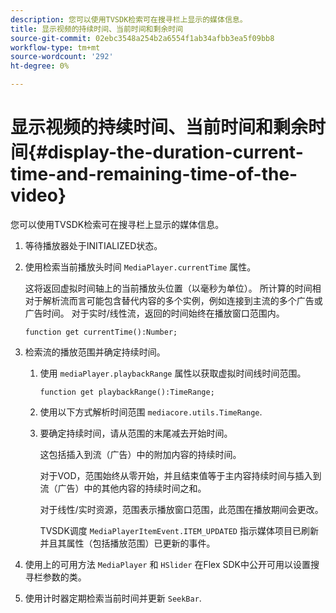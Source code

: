 ```yaml
---
description: 您可以使用TVSDK检索可在搜寻栏上显示的媒体信息。
title: 显示视频的持续时间、当前时间和剩余时间
source-git-commit: 02ebc3548a254b2a6554f1ab34afbb3ea5f09bb8
workflow-type: tm+mt
source-wordcount: '292'
ht-degree: 0%

---
```


# 显示视频的持续时间、当前时间和剩余时间{#display-the-duration-current-time-and-remaining-time-of-the-video}

您可以使用TVSDK检索可在搜寻栏上显示的媒体信息。

1. 等待播放器处于INITIALIZED状态。
1. 使用检索当前播放头时间 `MediaPlayer.currentTime` 属性。

   这将返回虚拟时间轴上的当前播放头位置（以毫秒为单位）。 所计算的时间相对于解析流而言可能包含替代内容的多个实例，例如连接到主流的多个广告或广告时间。 对于实时/线性流，返回的时间始终在播放窗口范围内。

   ```
   function get currentTime():Number;
   ```

1. 检索流的播放范围并确定持续时间。
   1. 使用 `mediaPlayer.playbackRange` 属性以获取虚拟时间线时间范围。

      ```
      function get playbackRange():TimeRange;
      ```

   1. 使用以下方式解析时间范围 `mediacore.utils.TimeRange`.
   1. 要确定持续时间，请从范围的末尾减去开始时间。

      这包括插入到流（广告）中的附加内容的持续时间。

      对于VOD，范围始终从零开始，并且结束值等于主内容持续时间与插入到流（广告）中的其他内容的持续时间之和。

      对于线性/实时资源，范围表示播放窗口范围，此范围在播放期间会更改。

      TVSDK调度 `MediaPlayerItemEvent.ITEM_UPDATED` 指示媒体项目已刷新并且其属性（包括播放范围）已更新的事件。

1. 使用上的可用方法 `MediaPlayer` 和 `HSlider` 在Flex SDK中公开可用以设置搜寻栏参数的类。

1. 使用计时器定期检索当前时间并更新 `SeekBar`.

